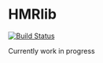 HMRlib
======
[![Build Status](https://travis-ci.org/bluespider42/HMRlib.svg?branch=develop)](https://travis-ci.org/bluespider42/HMRlib)

Currently work in progress
